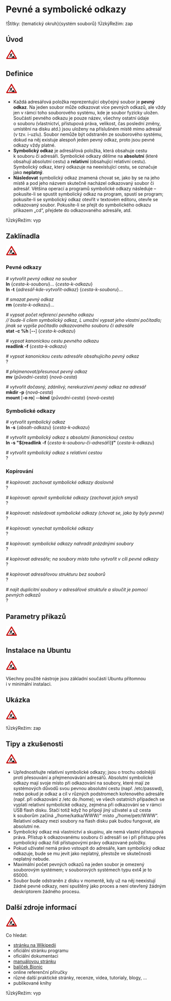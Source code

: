 <!--

Linux Kniha kouzel, kapitola Pevné a symbolické odkazy
Copyright (c) 2019, 2020 Singularis <singularis@volny.cz>

Toto dílo je dílem svobodné kultury; můžete ho šířit a modifikovat pod
podmínkami licence Creative Commons Attribution-ShareAlike 4.0 International
vydané neziskovou organizací Creative Commons. Text licence je přiložený
k tomuto projektu nebo ho můžete najít na webové adrese:

https://creativecommons.org/licenses/by-sa/4.0/

-->

# Pevné a symbolické odkazy

!Štítky: {tematický okruh}{systém souborů}
!ÚzkýRežim: zap

## Úvod
![ve výstavbě](../obrazky/ve-vystavbe.png)

## Definice
![ve výstavbě](../obrazky/ve-vystavbe.png)

* Každá adresářová položka reprezentující obyčejný soubor je **pevný odkaz**. Na jeden soubor může odkazovat více pevných odkazů, ale vždy jen v rámci toho souborového systému, kde je soubor fyzicky uložen. Součástí pevného odkazu je pouze název, všechny ostatní údaje o souboru (vlastnictví, přístupová práva, velikost, čas poslední změny, umístění na disku atd.) jsou uloženy na příslušném místě mimo adresář (v tzv. i-uzlu). Soubor nemůže být odstraněn ze souborového systému, dokud na něj existuje alespoň jeden pevný odkaz, proto jsou pevné odkazy vždy platné.
* **Symbolický odkaz** je adresářová položka, která obsahuje cestu k souboru či adresáři. Symbolické odkazy dělíme na **absolutní** (které obsahují absolutní cestu) a **relativní** (obsahující relativní cestu). Symbolický odkaz, který odkazuje na neexistující cestu, se označuje jako **neplatný**.
* **Následovat** symbolický odkaz znamená chovat se, jako by se na jeho místě a pod jeho názvem skutečně nacházel odkazovaný soubor či adresář. Většina operací a programů symbolické odkazy následuje – pokusíte-li se spustit symbolický odkaz na program, spustí se program; pokusíte-li se symbolický odkaz otevřít v textovém editoru, otevře se odkazovaný soubor. Pokusíte-li se přejít do symbolického odkazu příkazem „cd“, přejdete do odkazovaného adresáře, atd.

!ÚzkýRežim: vyp

## Zaklínadla
![ve výstavbě](../obrazky/ve-vystavbe.png)

### Pevné odkazy

*# vytvořit pevný odkaz na soubor*<br>
**ln** {*cesta-k-souboru*}... {*cesta-k-odkazu*}<br>
**ln -t** {*adresář-kde-vytvořit-odkaz*} {*cesta-k-souboru*}...

*# smazat pevný odkaz*<br>
**rm** {*cesta-k-odkazu*}...

*# vypsat počet referencí pevného odkazu*<br>
*// bude-li cílem symbolický odkaz, L umožní vypsat jeho vlastní počítadlo; jinak se vypíše počítadlo odkazovaného souboru či adresáře*<br>
**stat -c %h** [**\-\-**] {*cesta-k-odkazu*}

<!--
**ln -ld**[**L**] {*cesta-k-odkazu*}
-->

*# vypsat kanonickou cestu pevného odkazu*<br>
**readlink -f** {*cesta-k-odkazu*}

*# vypsat kanonickou cestu adresáře obsahujícího pevný odkaz*<br>
?

*# přejmenovat/přesunout pevný odkaz*<br>
**mv** {*původní-cesta*} {*nová-cesta*}

*# vytvořit dočasný, zdánlivý, nerekurzivní pevný odkaz na adresář*<br>
**mkdir -p** {*nová-cesta*}<br>
**mount** [**-o ro**] **\-\-bind** {*původní-cesta*} {*nová-cesta*}

### Symbolické odkazy

*# vytvořit symbolický odkaz*<br>
**ln -s** {*obsah-odkazu*} {*cesta-k-odkazu*}

*# vytvořit symbolický odkaz s absolutní (kanonickou) cestou*<br>
**ln -s "$(readlink -f** {*cesta-k-souboru-či-adresáři*}**)"** {*cesta-k-odkazu*}

*# vytvořit symbolický odkaz s relativní cestou*<br>
?

### Kopírování

*# kopírovat: zachovat symbolické odkazy doslovně*<br>
?

*# kopírovat: opravit symbolické odkazy (zachovat jejich smysl)*<br>
?

*# kopírovat: následovat symbolické odkazy (chovat se, jako by byly pevné)*<br>
?

*# kopírovat: vynechat symbolické odkazy*<br>
?

*# kopírovat: symbolické odkazy nahradit prázdnými soubory*<br>
?

*# kopírovat adresáře; na soubory místo toho vytvořit v cíli pevné odkazy*<br>
?

*# kopírovat adresářovou strukturu bez souborů*<br>
?

*# najít duplicitní soubory v adresářové struktuře a sloučit je pomocí pevných odkazů*<br>
?

<!--
Oblíbené rsync parametry:

-aviA
--progress
--noatime
--delete
--backup --backup-dir=...
--exclude=''

-->


## Parametry příkazů
<!--
- Pokud zaklínadla nepředstavují kompletní příkazy, v této sekci musíte popsat, jak z nich kompletní příkazy sestavit.
- Jinak by zde měl být přehled nejužitečnějších parametrů používaných nástrojů.
-->
![ve výstavbě](../obrazky/ve-vystavbe.png)

## Instalace na Ubuntu
<!--
- Jako zaklínadlo bez titulku uveďte příkazy (popř. i akce) nutné k instalaci a zprovoznění všech nástrojů požadovaných kterýmkoliv zaklínadlem uvedeným v kapitole. Po provedení těchto činností musí být nástroje plně zkonfigurované a připravené k práci.
- Ve výčtu balíčků k instalaci vycházejte z minimální instalace Ubuntu.
-->
![ve výstavbě](../obrazky/ve-vystavbe.png)

Všechny použité nástroje jsou základní součástí Ubuntu přítomnou i v minimální instalaci.

## Ukázka
<!--
- Tuto sekci ponechávat jen v kapitolách, kde dává smysl.
- Zdrojový kód, konfigurační soubor nebo interakce s programem, a to v úplnosti – ukázka musí být natolik úplná, aby ji v této podobě šlo spustit, ale současně natolik stručná, aby se vešla na jednu stranu A5.
- Snažte se v ukázce ilustrovat co nejvíc zaklínadel z této kapitoly.
-->
![ve výstavbě](../obrazky/ve-vystavbe.png)

!ÚzkýRežim: zap

## Tipy a zkušenosti
<!--
- Do odrážek uveďte konkrétní zkušenosti, které jste při práci s nástrojem získali; zejména případy, kdy vás chování programu překvapilo nebo očekáváte, že by mohlo překvapit začátečníky.
- Popište typické chyby nových uživatelů a jak se jim vyhnout.
- Buďte co nejstručnější; neodbíhejte k popisování čehokoliv vedlejšího, co je dost možné, že už čtenář zná.
-->
![ve výstavbě](../obrazky/ve-vystavbe.png)

* Upřednostňujte relativní symbolické odkazy; jsou o trochu odolnější proti přesouvání a přejmenovávání adresářů. Absolutní symbolické odkazy mají svoje místo při odkazování na soubory, které mají ze systémových důvodů svou pevnou absolutní cestu (např. /etc/passwd), nebo pokud je odkaz a cíl v různých podstromech kořenového adresáře (např. při odkazování z /etc do /home); ve všech ostatních případech se vyplatí relativní symbolické odkazy, zejména při odkazování se v rámci USB flash disku. Stačí totiž když ho připojí jiný uživatel a už cesta k souborům začíná „/home/katka/WWW/“ místo „/home/petr/WWW“. Relativní odkazy mezi soubory na flash disku pak budou fungovat, ale absolutní ne.
* Symbolický odkaz má vlastnictví a skupinu, ale nemá vlastní přístupová práva. Přístup k odkazovanému souboru či adresáři se i při přístupu přes symbolický odkaz řídí přístupovými právy odkazované položky.
* Pokud uživatel nemá právo vstoupit do adresáře, kam symbolický odkaz odkazuje, bude se mu jevit jako neplatný, přestože ve skutečnosti neplatný nebude.
* Maximální počet pevných odkazů na jeden soubor je omezený souborovým systémem; v souborových systémech typu ext4 je to 65000.
* Soubor bude odstraněn z disku v momentě, kdy už na něj neexistují žádné pevné odkazy, není spuštěný jako proces a není otevřený žádným deskriptorem žádného procesu.

## Další zdroje informací
<!--
- Uveďte, které informační zdroje jsou pro začátečníka nejlepší k získání rychlé a obsáhlé nápovědy. Typicky jsou to manuálové stránky, vestavěná nápověda programu nebo webové zdroje. Můžete uvést i přímé odkazy.
- V seznamu uveďte další webové zdroje, knihy apod.
- Pokud je vestavěná dokumentace programů (typicky v adresáři /usr/share/doc) užitečná, zmiňte ji také.
- Poznámka: Protože se tato sekce tiskne v úzkém režimu, zaklínadla smíte uvádět pouze bez titulku a bez poznámek pod čarou!
-->
![ve výstavbě](../obrazky/ve-vystavbe.png)

Co hledat:

* [stránku na Wikipedii](https://cs.wikipedia.org/wiki/Hlavn%C3%AD_strana)
* oficiální stránku programu
* oficiální dokumentaci
* [manuálovou stránku](http://manpages.ubuntu.com/)
* [balíček Bionic](https://packages.ubuntu.com/)
* online referenční příručky
* různé další praktické stránky, recenze, videa, tutorialy, blogy, ...
* publikované knihy

!ÚzkýRežim: vyp
